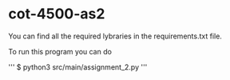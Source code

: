 # cot-4500-as2
You can find all the required lybraries in the requirements.txt file.

To run this program you can do

'''
$ python3 src/main/assignment_2.py
'''
